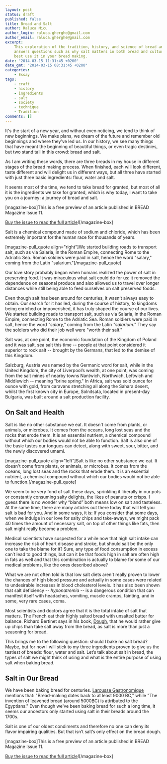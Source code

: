 ```yaml
---
layout: post
status: draft
published: false
title: Bread and Salt
author: Raluca Micu
author_login: raluca.gherghe@gmail.com
author_email: raluca.gherghe@gmail.com
excerpt:
    This exploration of the tradition, history, and science of bread and salt
    answers questions such as why salt matters in both bread and culture, and how to
    best use it in your bread making.
date: "2014-03-15 11:31:45 +0200"
date_gmt: "2014-03-15 08:31:45 +0200"
categories:
    - Essay
tags:
    - craft
    - history
    - ingredients
    - salt
    - society
    - technique
    - Tradition
comments: []
---
```


It's the start of a new year, and without even noticing, we tend to think of new beginnings. We make plans, we dream of the future and remember old beginnings and where they’ve led us. In our history, we see many things that have meant the beginning of beautiful things, or even tragic destinies, but two stand tall in this crowd: bread and salt.

As I am writing these words, there are three breads in my house in different stages of the bread making process. When finished, each will look different, taste different and will delight us in different ways, but all three have started with just three basic ingredients: flour, water and salt.

It seems most of the time, we tend to take bread for granted, but most of all it is the ingredients we take for granted, which is why today, I want to take you on a journey: a journey of bread and salt.

[magazine-box]This is a free preview of an article published in BREAD Magazine Issue 11.

[Buy the issue to read the full article](https://shop.bread-magazine.com/bread-magazine-issue-11)![/magazine-box]

Salt is a chemical compound made of sodium and chloride, which has been extremely important for the human race for thousands of years.

[magazine-pull\_quote align="right"]We started building roads to transport salt, such as via Salaria, in the Roman Empire, connecting Rome to the Adriatic Sea. Roman soldiers were paid in salt, hence the word "salary," coming from the Latin "salarium."[/magazine-pull\_quote]

Our love story probably began when humans realized the power of salt in preserving food. It was miraculous what salt could do for us: it removed the dependence on seasonal produce and also allowed us to travel over longer distances while still being able to feed ourselves on salt preserved foods.

Even though salt has been around for centuries, it wasn’t always easy to obtain. Our search for it has led, during the course of history, to kingdoms being enriched or impoverished, it has truly shaped the course of our lives. We started building roads to transport salt, such as via Salaria, in the Roman Empire, connecting Rome to the Adriatic Sea. Roman soldiers were paid in salt, hence the word _"salary,"_ coming from the Latin _"salarium._" They say the soldiers who did their job well were "worth their salt."

Salt was, at one point, the economic foundation of the Kingdom of Poland and it was salt, sea salt this time -- people at that point considered it superior to rock salt -- brought by the Germans, that led to the demise of this Kingdom.

Salzburg, Austria was named by the Germanic word for salt, while in the United Kingdom, the city of Liverpool’s wealth, at one point, was coming from the salt mines of nearby towns Nantwich, Northwich, Leftwich and Middlewich -- meaning "brine spring." In Africa, salt was sold ounce for ounce with gold, from caravans stretching all along the Sahara desert, whilst the first known city in Europe, Solnitsata, located in present-day Bulgaria, was built around a salt production facility.

## On Salt and Health

Salt is like no other substance we eat. It doesn't come from plants, or animals, or microbes. It comes from the oceans, long lost seas and the rocks that erode them. It is an essential nutrient, a chemical compound without which our bodies would not be able to function. Salt is also one of the basic tastes our tongues can detect, along with sweet, sour, bitter, and the newly discovered umami.

[magazine-pull\_quote align="left"]Salt is like no other substance we eat. It doesn't come from plants, or animals, or microbes. It comes from the oceans, long lost seas and the rocks that erode them. It is an essential nutrient, a chemical compound without which our bodies would not be able to function.[/magazine-pull\_quote]

We seem to be very fond of salt these days, sprinkling it liberally in our pots or constantly consuming salty delights, the likes of peanuts or crisps. I guess there is no wonder why “bland” both means low on salt and tasteless. At the same time, there are many articles out there today that will tell you salt is bad for you. And in some ways, it is: If you consider that some days, when we indulge in our love for salty chips and take-aways, we might pack 40 times the amount of necessary salt, on top of other things like fats, then salt might really become a problem.

Medical scientists have suspected for a while now that high salt intake can increase the risk of heart disease and stroke, but should salt be the only one to take the blame for it? Sure, any type of food consumption in excess can’t lead to good things, but can it be that foods high in salt are often high in fats as well and that this combination is actually to blame for some of our medical problems, like the ones described above?

What we are not often told is that low salt diets aren't really proven to lower the chances of high blood pressure and actually in some cases were related to undesirable increases in blood cholesterol levels. It has also been shown that salt deficiency -- *hyponatremia --* is a dangerous condition that can manifest itself with headaches, vomiting, muscle cramps, fainting, and in some, very rare cases, coma.

Most scientists and doctors agree that it is the total intake of salt that matters. The French eat their highly salted bread with unsalted butter for balance. Richard Bertinet says in his book, [Dough](http://www.amazon.com/gp/product/1904920209/ref=as_li_ss_tl?ie=UTF8&camp=1789&creative=390957&creativeASIN=1904920209&linkCode=as2&tag=sharingthew04-20), that he would rather give up chips than take salt away from the bread, as salt is more than just a seasoning for bread.

This brings me to the following question: should I bake no salt bread? Maybe, but for now I will stick to my three ingredients proven to give us the tastiest of breads: flour, water and salt. Let’s talk about salt in bread, the types of salt we might think of using and what is the entire purpose of using salt when baking bread.

## Salt in Our Bread

We have been baking bread for centuries. [Larousse Gastronomique](http://www.amazon.com/gp/product/0307464911/ref=as_li_ss_tl?ie=UTF8&camp=1789&creative=390957&creativeASIN=0307464911&linkCode=as2&tag=sharingthew04-20) mentions that: "Bread-making dates back to at least 9000 BC," while "The invention of leavened bread (around 5000BC) is attributed to the Egyptians." Even though we've been baking bread for such a long time, it seems our ancestors only started using salt in their breads around the 1700s.

Salt is one of our oldest condiments and therefore no one can deny its flavor impairing qualities. But that isn’t salt’s only effect on the bread dough.

[magazine-box]This is a free preview of an article published in BREAD Magazine Issue 11.

[Buy the issue to read the full article](https://shop.bread-magazine.com/bread-magazine-issue-11)![/magazine-box]
